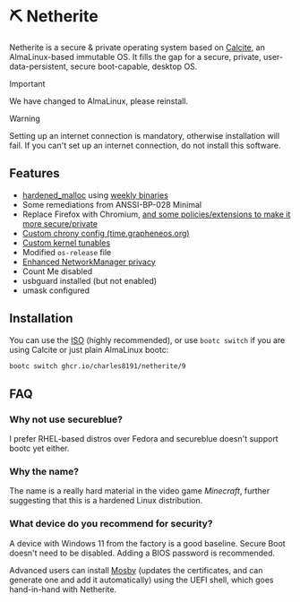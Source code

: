 # :pick: Netherite

Netherite is a secure & private operating system based on [Calcite](https://github.com/charles8191/calcite), an AlmaLinux-based immutable OS. It fills the gap for a secure, private, user-data-persistent, secure boot-capable, desktop OS.

> [!IMPORTANT]
> We have changed to AlmaLinux, please reinstall.

> [!WARNING]
> Setting up an internet connection is mandatory, otherwise installation will fail. If you can't set up an internet connection, do not install this software.

## Features

- [hardened_malloc](https://github.com/GrapheneOS/hardened_malloc) using [weekly binaries](https://github.com/charles8191/hardened_malloc)
- Some remediations from ANSSI-BP-028 Minimal
- Replace Firefox with Chromium, [and some policies/extensions to make it more secure/private](browser.json)
- [Custom chrony config (time.grapheneos.org)](chrony.conf)
- [Custom kernel tunables](tunables.conf)
- Modified `os-release` file
- [Enhanced NetworkManager privacy](net-privacy.conf)
- Count Me disabled
- usbguard installed (but not enabled)
- umask configured

## Installation

You can use the [ISO](https://github.com/charles8191/netherite/releases/latest/download/9.iso) (highly recommended), or use `bootc switch` if you are using Calcite or just plain AlmaLinux bootc:

```bash
bootc switch ghcr.io/charles8191/netherite/9
```

## FAQ

### Why not use secureblue?

I prefer RHEL-based distros over Fedora and secureblue doesn't support bootc yet either.

### Why the name?

The name is a really hard material in the video game _Minecraft_, further suggesting that this is a hardened Linux distribution.

### What device do you recommend for security?

A device with Windows 11 from the factory is a good baseline. Secure Boot doesn't need to be disabled. Adding a BIOS password is recommended.

Advanced users can install [Mosby](https://github.com/pbatard/Mosby) (updates the certificates, and can generate one and add it automatically) using the UEFI shell, which goes hand-in-hand with Netherite.
